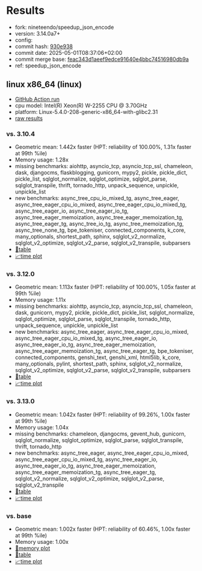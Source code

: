 # Results

- fork: nineteendo/speedup_json_encode
- version: 3.14.0a7+
- config: 
- commit hash: [930e938](https://github.com/nineteendo/cpython/commit/930e938)
- commit date: 2025-05-01T08:37:06+02:00
- commit merge base: [feac343d1aeef9edce91640e4bbc74516980db9a](https://github.com/python/cpython/commit/feac343d1aeef9edce91640e4bbc74516980db9a)
- ref: speedup_json_encode

## linux x86_64 (linux)

- [GitHub Action run](https://github.com/faster-cpython/benchmarking/actions/runs/14776011235)
- cpu model: Intel(R) Xeon(R) W-2255 CPU @ 3.70GHz
- platform: Linux-5.4.0-208-generic-x86_64-with-glibc2.31
- [raw results](bm-20250501-linux-x86_64-nineteendo-speedup_json_encode-3.14.0a7%2B-930e938.json)

### vs. 3.10.4

- Geometric mean: 1.442x faster (HPT: reliability of 100.00%, 1.31x faster at 99th %ile)
- Memory usage: 1.28x
- missing benchmarks: aiohttp, asyncio_tcp, asyncio_tcp_ssl, chameleon, dask, djangocms, flaskblogging, gunicorn, mypy2, pickle, pickle_dict, pickle_list, sqlglot_normalize, sqlglot_optimize, sqlglot_parse, sqlglot_transpile, thrift, tornado_http, unpack_sequence, unpickle, unpickle_list
- new benchmarks: async_tree_cpu_io_mixed_tg, async_tree_eager, async_tree_eager_cpu_io_mixed, async_tree_eager_cpu_io_mixed_tg, async_tree_eager_io, async_tree_eager_io_tg, async_tree_eager_memoization, async_tree_eager_memoization_tg, async_tree_eager_tg, async_tree_io_tg, async_tree_memoization_tg, async_tree_none_tg, bpe_tokeniser, connected_components, k_core, many_optionals, shortest_path, sphinx, sqlglot_v2_normalize, sqlglot_v2_optimize, sqlglot_v2_parse, sqlglot_v2_transpile, subparsers
- [📄table](bm-20250501-linux-x86_64-nineteendo-speedup_json_encode-3.14.0a7%2B-930e938-vs-3.10.4.md)
- [📈time plot](bm-20250501-linux-x86_64-nineteendo-speedup_json_encode-3.14.0a7%2B-930e938-vs-3.10.4.svg)

### vs. 3.12.0

- Geometric mean: 1.113x faster (HPT: reliability of 100.00%, 1.05x faster at 99th %ile)
- Memory usage: 1.11x
- missing benchmarks: aiohttp, asyncio_tcp, asyncio_tcp_ssl, chameleon, dask, gunicorn, mypy2, pickle, pickle_dict, pickle_list, sqlglot_normalize, sqlglot_optimize, sqlglot_parse, sqlglot_transpile, tornado_http, unpack_sequence, unpickle, unpickle_list
- new benchmarks: async_tree_eager, async_tree_eager_cpu_io_mixed, async_tree_eager_cpu_io_mixed_tg, async_tree_eager_io, async_tree_eager_io_tg, async_tree_eager_memoization, async_tree_eager_memoization_tg, async_tree_eager_tg, bpe_tokeniser, connected_components, genshi_text, genshi_xml, html5lib, k_core, many_optionals, pylint, shortest_path, sphinx, sqlglot_v2_normalize, sqlglot_v2_optimize, sqlglot_v2_parse, sqlglot_v2_transpile, subparsers
- [📄table](bm-20250501-linux-x86_64-nineteendo-speedup_json_encode-3.14.0a7%2B-930e938-vs-3.12.0.md)
- [📈time plot](bm-20250501-linux-x86_64-nineteendo-speedup_json_encode-3.14.0a7%2B-930e938-vs-3.12.0.svg)

### vs. 3.13.0

- Geometric mean: 1.042x faster (HPT: reliability of 99.26%, 1.00x faster at 99th %ile)
- Memory usage: 1.04x
- missing benchmarks: chameleon, djangocms, gevent_hub, gunicorn, sqlglot_normalize, sqlglot_optimize, sqlglot_parse, sqlglot_transpile, thrift, tornado_http
- new benchmarks: async_tree_eager, async_tree_eager_cpu_io_mixed, async_tree_eager_cpu_io_mixed_tg, async_tree_eager_io, async_tree_eager_io_tg, async_tree_eager_memoization, async_tree_eager_memoization_tg, async_tree_eager_tg, sqlglot_v2_normalize, sqlglot_v2_optimize, sqlglot_v2_parse, sqlglot_v2_transpile
- [📄table](bm-20250501-linux-x86_64-nineteendo-speedup_json_encode-3.14.0a7%2B-930e938-vs-3.13.0.md)
- [📈time plot](bm-20250501-linux-x86_64-nineteendo-speedup_json_encode-3.14.0a7%2B-930e938-vs-3.13.0.svg)

### vs. base

- Geometric mean: 1.002x faster (HPT: reliability of 60.46%, 1.00x faster at 99th %ile)
- Memory usage: 1.00x
- [🧠memory plot](bm-20250501-linux-x86_64-nineteendo-speedup_json_encode-3.14.0a7%2B-930e938-vs-base-mem.svg)
- [📄table](bm-20250501-linux-x86_64-nineteendo-speedup_json_encode-3.14.0a7%2B-930e938-vs-base.md)
- [📈time plot](bm-20250501-linux-x86_64-nineteendo-speedup_json_encode-3.14.0a7%2B-930e938-vs-base.svg)

